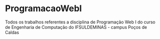 # ProgramacaoWebI
Todos os trabalhos referentes a disciplina de Programação Web I do curso de Engenharia de Computação do IFSULDEMINAS - campus Poços de Caldas
